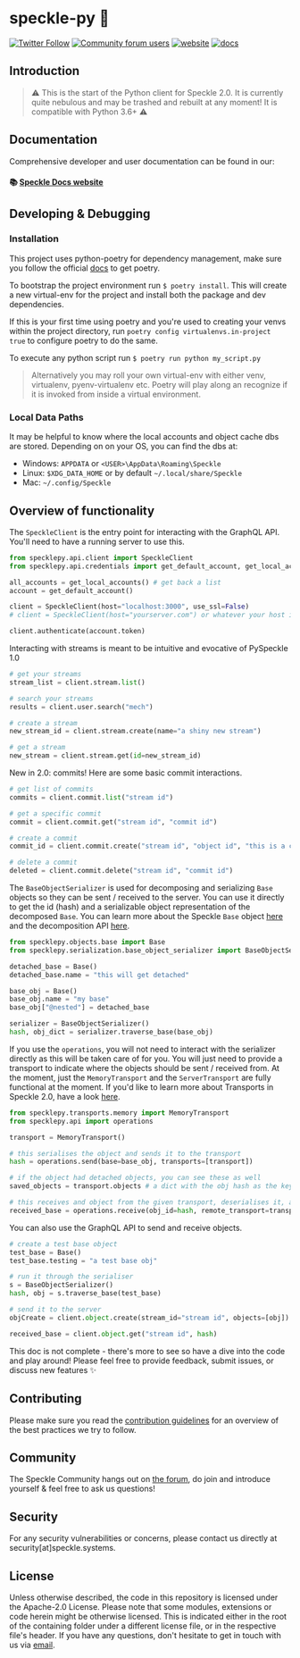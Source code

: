 # speckle-py 🥧

[![Twitter Follow](https://img.shields.io/twitter/follow/SpeckleSystems?style=social)](https://twitter.com/SpeckleSystems) [![Community forum users](https://img.shields.io/discourse/users?server=https%3A%2F%2Fdiscourse.speckle.works&style=flat-square&logo=discourse&logoColor=white)](https://discourse.speckle.works) [![website](https://img.shields.io/badge/https://-speckle.systems-royalblue?style=flat-square)](https://speckle.systems) [![docs](https://img.shields.io/badge/docs-speckle.guide-orange?style=flat-square&logo=read-the-docs&logoColor=white)](https://speckle.guide/dev/)

## Introduction

> ⚠ This is the start of the Python client for Speckle 2.0. It is currently quite nebulous and may be trashed and rebuilt at any moment! It is compatible with Python 3.6+ ⚠
> 

## Documentation

Comprehensive developer and user documentation can be found in our:

#### 📚 [Speckle Docs website](https://speckle.guide/dev/)

## Developing & Debugging

### Installation

This project uses python-poetry for dependency management, make sure you follow the official [docs](https://python-poetry.org/docs/#installation) to get poetry.

To bootstrap the project environment run `$ poetry install`. This will create a new virtual-env for the project and install both the package and dev dependencies.

If this is your first time using poetry and you're used to creating your venvs within the project directory, run `poetry config virtualenvs.in-project true` to configure poetry to do the same.

To execute any python script run `$ poetry run python my_script.py`

> Alternatively you may roll your own virtual-env with either venv, virtualenv, pyenv-virtualenv etc. Poetry will play along an recognize if it is invoked from inside a virtual environment.

### Local Data Paths

It may be helpful to know where the local accounts and object cache dbs are stored. Depending on on your OS, you can find the dbs at:
- Windows: `APPDATA` or `<USER>\AppData\Roaming\Speckle`
- Linux: `$XDG_DATA_HOME` or by default `~/.local/share/Speckle`
- Mac: `~/.config/Speckle`

## Overview of functionality 

The `SpeckleClient` is the entry point for interacting with the GraphQL API. You'll need to have a running server to use this.

```py
from specklepy.api.client import SpeckleClient
from specklepy.api.credentials import get_default_account, get_local_accounts

all_accounts = get_local_accounts() # get back a list
account = get_default_account()

client = SpeckleClient(host="localhost:3000", use_ssl=False)
# client = SpeckleClient(host="yourserver.com") or whatever your host is

client.authenticate(account.token)
```

Interacting with streams is meant to be intuitive and evocative of PySpeckle 1.0

```py
# get your streams
stream_list = client.stream.list()

# search your streams
results = client.user.search("mech")

# create a stream
new_stream_id = client.stream.create(name="a shiny new stream")

# get a stream
new_stream = client.stream.get(id=new_stream_id)
```

New in 2.0: commits! Here are some basic commit interactions.

```py
# get list of commits
commits = client.commit.list("stream id")

# get a specific commit
commit = client.commit.get("stream id", "commit id")

# create a commit
commit_id = client.commit.create("stream id", "object id", "this is a commit message to describe the commit")

# delete a commit
deleted = client.commit.delete("stream id", "commit id")
```

The `BaseObjectSerializer` is used for decomposing and serializing `Base` objects so they can be sent / received to the server. You can use it directly to get the id (hash) and a serializable object representation of the decomposed `Base`. You can learn more about the Speckle `Base` object [here](https://discourse.speckle.works/t/core-2-0-the-base-object/782) and the decomposition API [here](https://discourse.speckle.works/t/core-2-0-decomposition-api/911).

```py
from specklepy.objects.base import Base
from specklepy.serialization.base_object_serializer import BaseObjectSerializer

detached_base = Base()
detached_base.name = "this will get detached"

base_obj = Base()
base_obj.name = "my base"
base_obj["@nested"] = detached_base

serializer = BaseObjectSerializer()
hash, obj_dict = serializer.traverse_base(base_obj)
```

If you use the `operations`, you will not need to interact with the serializer directly as this will be taken care of for you. You will just need to provide a transport to indicate where the objects should be sent / received from. At the moment, just the `MemoryTransport` and the `ServerTransport` are fully functional at the moment. If you'd like to learn more about Transports in Speckle 2.0, have a look [here](https://discourse.speckle.works/t/core-2-0-transports/919).

```py
from specklepy.transports.memory import MemoryTransport
from specklepy.api import operations

transport = MemoryTransport()

# this serialises the object and sends it to the transport
hash = operations.send(base=base_obj, transports=[transport])

# if the object had detached objects, you can see these as well
saved_objects = transport.objects # a dict with the obj hash as the key

# this receives and object from the given transport, deserialises it, and recomposes it into a base object
received_base = operations.receive(obj_id=hash, remote_transport=transport)
```

You can also use the GraphQL API to send and receive objects.

```py
# create a test base object
test_base = Base()
test_base.testing = "a test base obj"

# run it through the serialiser
s = BaseObjectSerializer()
hash, obj = s.traverse_base(test_base)

# send it to the server
objCreate = client.object.create(stream_id="stream id", objects=[obj])

received_base = client.object.get("stream id", hash)
```

This doc is not complete - there's more to see so have a dive into the code and play around! Please feel free to provide feedback, submit issues, or discuss new features ✨

## Contributing

Please make sure you read the [contribution guidelines](.github/CONTRIBUTING.md) for an overview of the best practices we try to follow.

## Community

The Speckle Community hangs out on [the forum](https://discourse.speckle.works), do join and introduce yourself & feel free to ask us questions!

## Security

For any security vulnerabilities or concerns, please contact us directly at security[at]speckle.systems. 

## License

Unless otherwise described, the code in this repository is licensed under the Apache-2.0 License. Please note that some modules, extensions or code herein might be otherwise licensed. This is indicated either in the root of the containing folder under a different license file, or in the respective file's header. If you have any questions, don't hesitate to get in touch with us via [email](mailto:hello@speckle.systems).
